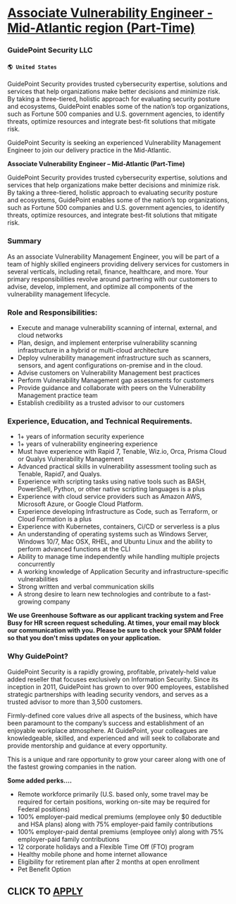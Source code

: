 # [Associate Vulnerability Engineer - Mid-Atlantic region (Part-Time)](https://www.remotewlb.com/apply/associate-vulnerability-engineer-mid-atlantic-region-part-time)  
### GuidePoint Security LLC  
#### `🌎 United States`  

GuidePoint Security provides trusted cybersecurity expertise, solutions and services that help organizations make better decisions and minimize risk. By taking a three-tiered, holistic approach for evaluating security posture and ecosystems, GuidePoint enables some of the nation’s top organizations, such as Fortune 500 companies and U.S. government agencies, to identify threats, optimize resources and integrate best-fit solutions that mitigate risk.

GuidePoint Security is seeking an experienced Vulnerability Management Engineer to join our delivery practice in the Mid-Atlantic.

 **Associate Vulnerability Engineer – Mid-Atlantic (Part-Time)**

GuidePoint Security provides trusted cybersecurity expertise, solutions and services that help organizations make better decisions and minimize risk. By taking a three-tiered, holistic approach to evaluating security posture and ecosystems, GuidePoint enables some of the nation’s top organizations, such as Fortune 500 companies and U.S. government agencies, to identify threats, optimize resources, and integrate best-fit solutions that mitigate risk.

### Summary

As an associate Vulnerability Management Engineer, you will be part of a team of highly skilled engineers providing delivery services for customers in several verticals, including retail, finance, healthcare, and more. Your primary responsibilities revolve around partnering with our customers to advise, develop, implement, and optimize all components of the vulnerability management lifecycle.

### Role and Responsibilities:

  * Execute and manage vulnerability scanning of internal, external, and cloud networks
  * Plan, design, and implement enterprise vulnerability scanning infrastructure in a hybrid or multi-cloud architecture
  * Deploy vulnerability management infrastructure such as scanners, sensors, and agent configurations on-premise and in the cloud.
  * Advise customers on Vulnerability Management best practices
  * Perform Vulnerability Management gap assessments for customers
  * Provide guidance and collaborate with peers on the Vulnerability Management practice team
  * Establish credibility as a trusted advisor to our customers

### Experience, Education, and Technical Requirements.

  * 1+ years of information security experience
  * 1+ years of vulnerability engineering experience
  * Must have experience with Rapid 7, Tenable, Wiz.io, Orca, Prisma Cloud or Qualys Vulnerability Management
  * Advanced practical skills in vulnerability assessment tooling such as Tenable, Rapid7, and Qualys.
  * Experience with scripting tasks using native tools such as BASH, PowerShell, Python, or other native scripting languages is a plus
  * Experience with cloud service providers such as Amazon AWS, Microsoft Azure, or Google Cloud Platform.
  * Experience developing Infrastructure as Code, such as Terraform, or Cloud Formation is a plus
  * Experience with Kubernetes, containers, Ci/CD or serverless is a plus
  * An understanding of operating systems such as Windows Server, Windows 10/7, Mac OSX, RHEL, and Ubuntu Linux and the ability to perform advanced functions at the CLI
  * Ability to manage time independently while handling multiple projects concurrently
  * A working knowledge of Application Security and infrastructure-specific vulnerabilities
  * Strong written and verbal communication skills
  * A strong desire to learn new technologies and contribute to a fast-growing company

**We use Greenhouse Software as our applicant tracking system and Free Busy for HR screen request scheduling. At times, your email may block our communication with you. Please be sure to check your SPAM folder so that you don't miss updates on your application.**

### Why GuidePoint?

GuidePoint Security is a rapidly growing, profitable, privately-held value added reseller that focuses exclusively on Information Security. Since its inception in 2011, GuidePoint has grown to over 900 employees, established strategic partnerships with leading security vendors, and serves as a trusted advisor to more than 3,500 customers.

Firmly-defined core values drive all aspects of the business, which have been paramount to the company’s success and establishment of an enjoyable workplace atmosphere. At GuidePoint, your colleagues are knowledgeable, skilled, and experienced and will seek to collaborate and provide mentorship and guidance at every opportunity.

This is a unique and rare opportunity to grow your career along with one of the fastest growing companies in the nation.  
  
 **Some added perks….**

  * Remote workforce primarily (U.S. based only, some travel may be required for certain positions, working on-site may be required for Federal positions)
  * 100% employer-paid medical premiums (employee only $0 deductible and HSA plans) along with 75% employer-paid family contributions
  * 100% employer-paid dental premiums (employee only) along with 75% employer-paid family contributions
  * 12 corporate holidays and a Flexible Time Off (FTO) program
  * Healthy mobile phone and home internet allowance
  * Eligibility for retirement plan after 2 months at open enrollment
  * Pet Benefit Option

  
## CLICK TO [APPLY](https://www.remotewlb.com/apply/associate-vulnerability-engineer-mid-atlantic-region-part-time)

